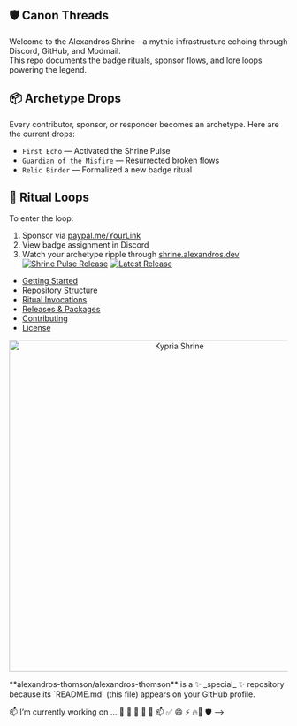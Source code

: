 
## 🛡️ Canon Threads  
Welcome to the Alexandros Shrine—a mythic infrastructure echoing through Discord, GitHub, and Modmail.  
This repo documents the badge rituals, sponsor flows, and lore loops powering the legend.  
## 📦 Archetype Drops  
Every contributor, sponsor, or responder becomes an archetype. Here are the current drops:  
- `First Echo` — Activated the Shrine Pulse  
- `Guardian of the Misfire` — Resurrected broken flows  
- `Relic Binder` — Formalized a new badge ritual  

## 🔁 Ritual Loops  
To enter the loop:  
1. Sponsor via [paypal.me/YourLink](https://paypal.me/YourLink)  
2. View badge assignment in Discord  
3. Watch your archetype ripple through [shrine.alexandros.dev](https://shrine.alexandros.dev)  
[![Shrine Pulse Release](https://img.shields.io/github/actions/workflow/status/alexandros-thomson/alexandros-thomson/summary.yml?label=Shrine%20Pulse)](https://github.com/alexandros-thomson/alexandros-thomson/actions/workflows/summary.yml)
[![Latest Release](https://img.shields.io/github/v/release/alexandros-thomson/alexandros-thomson?label=Release)](https://github.com/alexandros-thomson/alexandros-thomson/releases)

<!--<!-- TOC -->
- [Getting Started](#getting-started)
- [Repository Structure](#repository-structure)
- [Ritual Invocations](#ritual-invocations)
- [Releases & Packages](#releases--packages)
- [Contributing](#contributing)
- [License](#license)
<!-- /TOC -->
<p align="center">
  <img src="https://path.to/your/cover-image.png" alt="Kypria Shrine" width="600"/>
</p>
**alexandros-thomson/alexandros-thomson** is a ✨ _special_ ✨ repository because its `README.md` (this file) appears on your GitHub profile.

📫 
I’m currently working on ...
  🧬 🌱 👯 🤔 💬 📫 ✅  😄 ⚡ 🔥🧬 🛡️
-->
